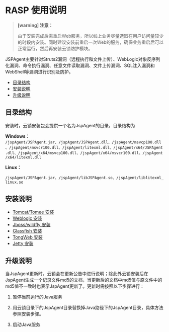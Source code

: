 # RASP 使用说明

>**[warning] 注意：**
>
>由于安装完成后需重启Web服务，所以线上业务尽量选取在用户访问量较少的时段内安装。同时建议安装前重启一次Web的服务，确保业务重启后可以正常运行，然后再安装云锁防护模块。

JSPAgent主要针对Struts2漏洞（远程执行和文件上传）、WebLogic对象反序列化漏洞、命令执行漏洞、任意文件读取漏洞、文件上传漏洞、SQL注入漏洞和WebShell等漏洞进行识别及防护。

- [目录结构](#目录结构)
- [安装说明](#安装说明)
- [升级说明](#升级说明)

## 目录结构

安装时，云锁安装包会提供一个名为JspAgent的目录，目录结构为

**Windows：**
`/jspAgent/JSPAgent.jar、/jspAgent/JSPAgent.dll、/jspAgent/msvcp100.dll、/jspAgent/msvcr100.dll、/jspAgent/litexml.dll、/jspAgent/x64/JSPAgent.dll、/jspAgent/x64/msvcp100.dll、/jspAgent/x64/msvcr100.dll、/jspAgent/x64/litexml.dll`

**Linux：**

`/jspAgent/JSPAgent.jar、/jspAgent/libJSPAgent.so、/jspAgent/liblitexml_linux.so`

## 安装说明

* [Tomcat/Tomee 安装](/guide/rasp/Tomcat.md)
* [Weblogic 安装](/guide/rasp/Weblogic.md)
* [Jboss/wildfly 安装](/guide/rasp/Jboss.md)
* [Glassfish 安装](/guide/rasp/Glassfish.md)
* [TongWeb 安装](/guide/rasp/TongWeb.md)
* [Jetty 安装](/guide/rasp/Jetty.md)

## 升级说明

当JspAgent更新时，云锁会在更新公告中进行说明；除此外云锁安装后在JspAgent生成一个记录文件md5的文档，当更新后的文档中md5值与原文件中的md5值不一致时也表示JspAgent更新了。更新时需按照以下步骤进行：

1. 暂停当前运行的Java服务

2. 用云锁目录下的JspAgent目录替换掉Java路径下的JspAgent目录，具体方法参照安装步骤。

3. 启动Java服务



